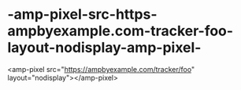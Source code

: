 # -amp-pixel-src-https-ampbyexample.com-tracker-foo-layout-nodisplay-amp-pixel-
&lt;amp-pixel src="https://ampbyexample.com/tracker/foo"   layout="nodisplay">&lt;/amp-pixel>
